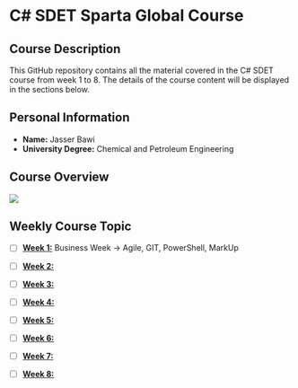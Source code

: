 # C# SDET Sparta Global Course
## Course Description
This GitHub repository contains all the material covered in the C# SDET course from week 1 to 8. The details of the course content will be displayed in the sections below.

## Personal Information
- **Name:** Jasser Bawi
- **University Degree:** Chemical and Petroleum Engineering

## Course Overview

<img src="https://customerspartaglobal--c.documentforce.com/sfc/dist/version/renditionDownload?rendition=SVGZ&versionId=0683Y00000KXyoA&operationContext=DELIVERY&contentId=05T3Y00001AA0hD&page=0&d=/a/3Y000000Qpog/jQdwqE_u2ThhydePVzcyNUzHKxjlqIb_9ldLM1ctStI&oid=00D1t000000wJJg&dpt=null&viewId=">



## Weekly Course Topic	

 - [ ] [**Week 1:**](https://github.com/jasserbawi/Engineering134/tree/main/Week%201) Business Week -> Agile, GIT, PowerShell, MarkUp
 - [ ] [**Week 2:**](https://github.com/jasserbawi/Engineering134/tree/main/Week%202) 
 - [ ] [**Week 3:**](https://github.com/jasserbawi/Engineering134/tree/main/Week%203) 
 - [ ] [**Week 4:**](https://github.com/jasserbawi/Engineering134/tree/main/Week%204) 
 - [ ] [**Week 5:**](https://github.com/jasserbawi/Engineering134/tree/main/Week%205) 
 - [ ] [**Week 6:**](https://github.com/jasserbawi/Engineering134/tree/main/Week%206) 
 - [ ] [**Week 7:**](https://github.com/jasserbawi/Engineering134/tree/main/Week%207) 
 - [ ] [**Week 8:**](https://github.com/jasserbawi/Engineering134/tree/main/Week%208) 

